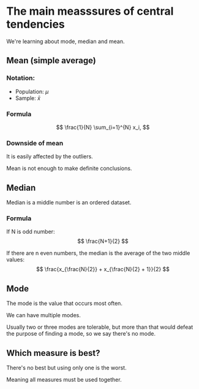 # The main measssures of central tendencies 

We're learning about mode, median and mean.

## Mean (simple average)

### Notation:
* Population: $\mu$
* Sample: $\bar{x}$

### Formula
$$
\frac{1}{N} \sum_{i=1}^{N} x_i,
$$

### Downside of mean
It is easily affected by the outliers. 

Mean is not enough to make definite conclusions.

## Median

Median is a middle number is an ordered dataset.

### Formula
If N is odd number:
$$
\frac{N+1}{2}
$$

If there are n even numbers, the median is the average of the two middle values:
$$
\frac{x_{\frac{N}{2}} + x_{\frac{N}{2} + 1}}{2}
$$

## Mode
The mode is the value that occurs most often.

We can have multiple modes.

Usually two or three modes are tolerable, but more than that would defeat the purpose of finding a mode, so we say there's no mode.

## Which measure is best?

There's no best but using only one is the worst.

Meaning all measures must be used together.
